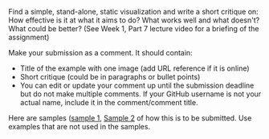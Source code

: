 Find a simple, stand-alone, static visualization and write a short critique on: How effective is it at what it aims to do? What works well and what doesn't? What could be better? (See Week 1, Part 7 lecture video for a briefing of the assignment)

Make your submission as a comment. It should contain:

- Title of the example with one image (add URL reference if it is online)
- Short critique (could be in paragraphs or bullet points)
- You can edit or update your comment up until the submission deadline but do not make multiple comments. If your GitHub username is not your actual name, include it in the comment/comment title.

Here are samples ([sample 1](https://github.com/info-design-lab/DE705-Interactive-Data-Visualization/issues/9), [Sample 2](https://github.com/info-design-lab/DE705-Interactive-Data-Visualization/issues/6) of how this is to be submitted. Use examples that are not used in the samples.
